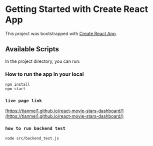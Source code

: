 # Getting Started with Create React App

This project was bootstrapped with [Create React App](https://github.com/facebook/create-react-app).

## Available Scripts

In the project directory, you can run:

### How to run the app in your local

```
npm install
npm start
```

### `live page link`

[https://tianmei1.github.io/react-movie-stars-dashboard/](https://tianmei1.github.io/react-movie-stars-dashboard/)

### `how to run backend test`

```
node src/backend_test.js
```
